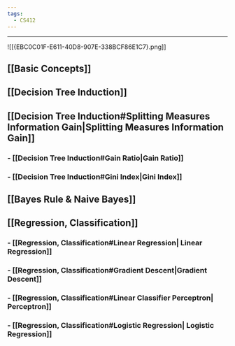 ```yaml
---
tags:
  - CS412
---
```

---
![[{EBC0C01F-E611-40D8-907E-338BCF86E1C7}.png]]

## [[Basic Concepts]]

## [[Decision Tree Induction]]

## [[Decision Tree Induction#Splitting Measures Information Gain|Splitting Measures Information Gain]]

### - [[Decision Tree Induction#Gain Ratio|Gain Ratio]]
### - [[Decision Tree Induction#Gini Index|Gini Index]]

## [[Bayes Rule & Naive Bayes]]

## [[Regression, Classification]]

### - [[Regression, Classification#Linear Regression| Linear Regression]]
### - [[Regression, Classification#Gradient Descent|Gradient Descent]]
### - [[Regression, Classification#Linear Classifier Perceptron| Perceptron]]
### - [[Regression, Classification#Logistic Regression| Logistic Regression]]





